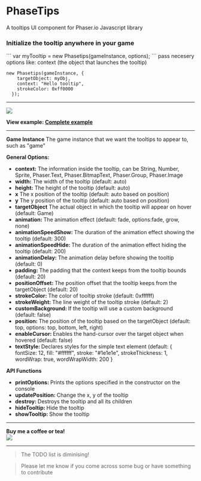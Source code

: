 # PhaseTips
A tooltips UI component for Phaser.io Javascript library

<h3>Initialize the tooltip anywhere in your game</h3>
```
var myTooltip = new Phasetips(gameInstance, options);
```
pass necesery options like: context (the object that launches the tooltip)

```
new Phasetips(gameInstance, {
    targetObject: myObj,
    context: "Hello tooltip",
    strokeColor: 0xff0000
  });
```

<hr>

<img src="http://i221.photobucket.com/albums/dd22/djmid71/phasetips_zpsjtzerwxx.gif"/>

<strong>View example: <a href="http://www.netgfx.com/trunk/games/tools/phasetips">Complete example</a></strong>

  <hr>

<strong>Game Instance</strong>
The game instance that we want the tooltips to appear to, such as "game"

<strong>General Options:</strong>

<ul>
	<li><strong>context:</strong> The information inside the tooltip, can be String, Number, Sprite, Phaser.Text, Phaser.BitmapText, Phaser.Group, Phaser.Image</li>
	<li><strong>width:</strong> The width of the tooltip (default: auto)</li>
  <li><strong>height:</strong> The height of the tooltip (default: auto)</li>
  <li><strong>x</strong> The x position of the tooltip (default: auto based on position)</li>
	<li><strong>y</strong> The y position of the tooltip (default: auto based on position)</li>
	<li><strong>targetObject</strong> The actual object in which the tooltip will appear on hover (default: Game)</li>
	<li><strong>animation: </strong> The animation effect (default: fade, options:fade, grow, none)</li>
  <li><strong>animationSpeedShow: </strong> The duration of the animation effect showing the tooltip (default: 300)</li>
  <li><strong>animationSpeedHide: </strong> The duration of the animation effect hiding the tooltip (default: 200)</li>
  <li><strong>animationDelay: </strong> The animation delay before showing the tooltip (default: 0)</li>
	<li><strong>padding: </strong> The padding that the context keeps from the tooltip bounds (default: 20)</li>
    <li><strong>positionOffset: </strong> The position offset that the tooltip keeps from the targetObject (default: 20)</li>
    <li><strong>strokeColor: </strong> The color of tooltip stroke (default: 0xffffff)</li>
    <li><strong>strokeWeight: </strong> The line weight of the tooltip stroke (default: 2)</li>
    <li><strong>customBackground: </strong> If the tooltip will use a custom background (default: false)</li>
    <li><strong>position: </strong> The position of the tooltip based on the targetObject (default: top, options: top, bottom, left, right)</li>
    <li><strong>enableCursor: </strong> Enables the hand-cursor over the target object when hovered (default: false)</li>
    <li><strong>textStyle: </strong> Declares styles for the simple text element (default: {
            fontSize: 12,
            fill: "#ffffff",
            stroke: "#1e1e1e",
            strokeThickness: 1,
            wordWrap: true,
            wordWrapWidth: 200
        }</li>

</ul>

<strong>API Functions</strong>

<ul>
    <li><strong>printOptions: </strong> Prints the options specified in the constructor on the console</li>
    <li><strong>updatePosition: </strong> Change the x, y of the tooltip</li>
    <li><strong>destroy: </strong> Destroys the tooltip and all its children</li>
    <li><strong>hideTooltip: </strong> Hide the tooltip</li>
    <li><strong>showTooltip: </strong> Show the tooltip</li>
</ul>

<i>
</i>

<hr>

<strong>Buy me a coffee or tea!</strong> <br>
<a href="https://www.paypal.com/cgi-bin/webscr?cmd=_donations&business=JCFPKZJ7Y23JJ&lc=GR&item_name=NetGfx%2ecom&currency_code=EUR&bn=PP%2dDonationsBF%3abtn_donate_SM%2egif%3aNonHosted"><img src="https://www.paypalobjects.com/webstatic/en_US/btn/btn_donate_92x26.png"/></a>


<hr>

>The TODO list is diminising!

>Please let me know if you come across some bug or have something to contribute





